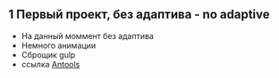 ## 1 Первый проект, без адаптива - no adaptive
- На данный моммент без адаптива
- Немного анимации
- Сброщик gulp 
- ссылка [Antools](https://roman-code-class.github.io/antools/)
